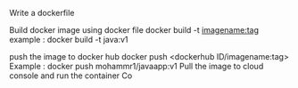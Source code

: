 Write a dockerfile

Build docker image using docker file
docker build -t <imagename:tag>
example : docker build -t java:v1

push the image to docker hub
docker push <dockerhub ID/imagename:tag>
Example : docker push mohammr1/javaapp:v1
Pull the image to cloud console and run the container
Co



